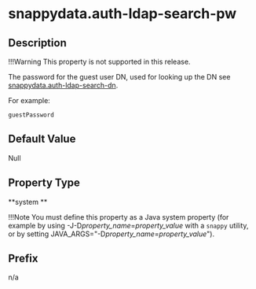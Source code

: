 # snappydata.auth-ldap-search-pw

## Description

!!!Warning
	This property is not supported in this release.

The password for the guest user DN, used for looking up the DN see [snappydata.auth-ldap-search-dn](snappydata.auth-ldap-search-dn.md).

For example:

``` pre
guestPassword
```

## Default Value

Null

## Property Type

**system **

!!!Note 
	You must define this property as a Java system property (for example by using -J-D*property_name*=*property_value* with a `snappy` utility, or by setting JAVA_ARGS="-D*property_name*=*property_value*").</p>

## Prefix

n/a
